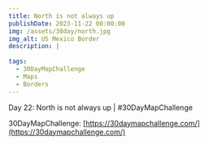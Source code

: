 ```yaml
---
title: North is not always up
publishDate: 2023-11-22 00:00:00
img: /assets/30day/north.jpg
img_alt: US Mexico Border
description: |
  
tags:
  - 30DayMapChallenge
  - Maps
  - Borders
---
```


Day 22: North is not always up | #30DayMapChallenge



30DayMapChallenge:  [https://30daymapchallenge.com/](https://30daymapchallenge.com/)